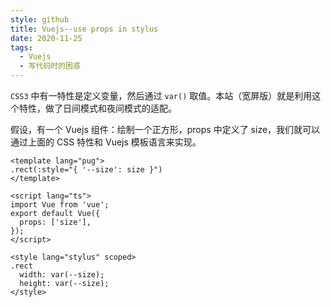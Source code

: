```yaml
---
style: github
title: Vuejs--use props in stylus
date: 2020-11-25
tags:
  - Vuejs
  - 写代码时的困惑
---
```


`CSS3` 中有一特性是定义变量，然后通过 `var()` 取值。本站（宽屏版）就是利用这个特性，做了日间模式和夜间模式的适配。

假设，有一个 Vuejs 组件：绘制一个正方形，props 中定义了 size，我们就可以通过上面的 CSS 特性和 Vuejs 模板语言来实现。

```vue
<template lang="pug">
.rect(:style="{ '--size': size }")
</template>

<script lang="ts">
import Vue from 'vue';
export default Vue({
  props: ['size'],
});
</script>

<style lang="stylus" scoped>
.rect
  width: var(--size);
  height: var(--size);
</style>
```
